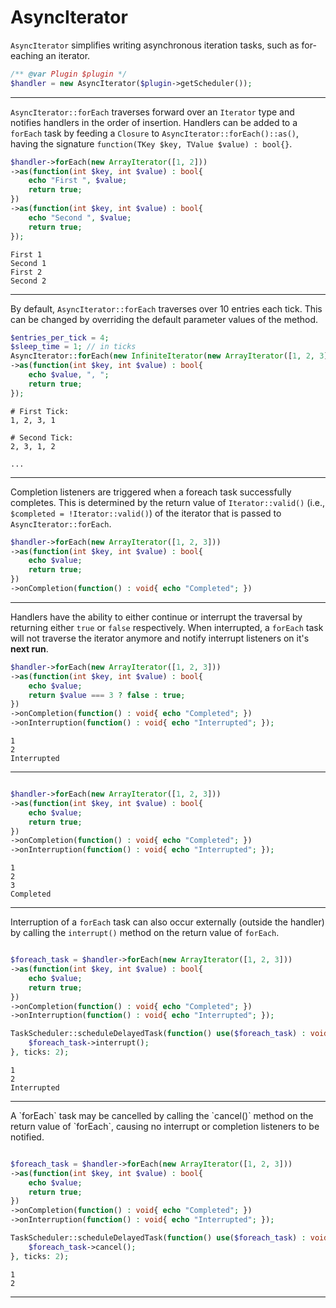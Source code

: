 # AsyncIterator

`AsyncIterator` simplifies writing asynchronous iteration tasks, such as for-eaching an iterator.

```php
/** @var Plugin $plugin */
$handler = new AsyncIterator($plugin->getScheduler());
```

<hr>

`AsyncIterator::forEach` traverses forward over an `Iterator` type and notifies handlers in the order of insertion.
Handlers can be added to a `forEach` task by feeding a `Closure` to `AsyncIterator::forEach()::as()`, having the signature `function(TKey $key, TValue $value) : bool{}`.

```php
$handler->forEach(new ArrayIterator([1, 2]))
->as(function(int $key, int $value) : bool{
	echo "First ", $value;
	return true;
})
->as(function(int $key, int $value) : bool{
	echo "Second ", $value;
	return true;
});
```
```
First 1
Second 1
First 2
Second 2
```

<hr>

By default, `AsyncIterator::forEach` traverses over 10 entries each tick. This can be changed by overriding the default parameter values of the method.
```php
$entries_per_tick = 4;
$sleep_time = 1; // in ticks
AsyncIterator::forEach(new InfiniteIterator(new ArrayIterator([1, 2, 3])), $entries_per_tick, $sleep_time)
->as(function(int $key, int $value) : bool{
	echo $value, ", ";
	return true;
});
```
```
# First Tick:
1, 2, 3, 1

# Second Tick:
2, 3, 1, 2

...
```

<hr>

Completion listeners are triggered when a foreach task successfully completes. This is determined by the return value of `Iterator::valid()` (i.e., `$completed = !Iterator::valid()`) of the iterator that is passed to `AsyncIterator::forEach`.

```php
$handler->forEach(new ArrayIterator([1, 2, 3]))
->as(function(int $key, int $value) : bool{
	echo $value;
	return true;
})
->onCompletion(function() : void{ echo "Completed"; })
```

<hr>

Handlers have the ability to either continue or interrupt the traversal by returning either `true` or `false` respectively.
When interrupted, a `forEach` task will not traverse the iterator anymore and notify interrupt listeners on it's __next run__.

```php
$handler->forEach(new ArrayIterator([1, 2, 3]))
->as(function(int $key, int $value) : bool{
	echo $value;
	return $value === 3 ? false : true;
})
->onCompletion(function() : void{ echo "Completed"; })
->onInterruption(function() : void{ echo "Interrupted"; });
```
```
1
2
Interrupted
```

<hr>

```php

$handler->forEach(new ArrayIterator([1, 2, 3]))
->as(function(int $key, int $value) : bool{
	echo $value;
	return true;
})
->onCompletion(function() : void{ echo "Completed"; })
->onInterruption(function() : void{ echo "Interrupted"; });
```
```
1
2
3
Completed
```

<hr>

Interruption of a `forEach` task can also occur externally (outside the handler) by calling the `interrupt()` method on the return value of `forEach`.

```php

$foreach_task = $handler->forEach(new ArrayIterator([1, 2, 3]))
->as(function(int $key, int $value) : bool{
	echo $value;
	return true;
})
->onCompletion(function() : void{ echo "Completed"; })
->onInterruption(function() : void{ echo "Interrupted"; });

TaskScheduler::scheduleDelayedTask(function() use($foreach_task) : void{
	$foreach_task->interrupt();
}, ticks: 2);
```
```
1
2
Interrupted
```

<hr>
A `forEach` task may be cancelled by calling the `cancel()` method on the return value of `forEach`, causing no interrupt or completion listeners to be notified.

```php

$foreach_task = $handler->forEach(new ArrayIterator([1, 2, 3]))
->as(function(int $key, int $value) : bool{
	echo $value;
	return true;
})
->onCompletion(function() : void{ echo "Completed"; })
->onInterruption(function() : void{ echo "Interrupted"; });

TaskScheduler::scheduleDelayedTask(function() use($foreach_task) : void{
	$foreach_task->cancel();
}, ticks: 2);
```
```
1
2
```

<hr>
